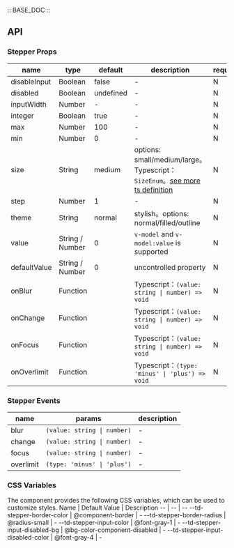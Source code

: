 :: BASE_DOC ::

## API

### Stepper Props

name | type | default | description | required
-- | -- | -- | -- | --
disableInput | Boolean | false | \- | N
disabled | Boolean | undefined | \- | N
inputWidth | Number | - | \- | N
integer | Boolean | true | \- | N
max | Number | 100 | \- | N
min | Number | 0 | \- | N
size | String | medium | options: small/medium/large。Typescript：`SizeEnum`。[see more ts definition](https://github.com/Tencent/tdesign-mobile-vue/blob/develop/src/common.ts) | N
step | Number | 1 | \- | N
theme | String | normal | stylish。options: normal/filled/outline | N
value | String / Number | 0 | `v-model` and `v-model:value` is supported | N
defaultValue | String / Number | 0 | uncontrolled property | N
onBlur | Function |  | Typescript：`(value: string \| number) => void`<br/> | N
onChange | Function |  | Typescript：`(value: string \| number) => void`<br/> | N
onFocus | Function |  | Typescript：`(value: string \| number) => void`<br/> | N
onOverlimit | Function |  | Typescript：`(type: 'minus' \| 'plus') => void`<br/> | N

### Stepper Events

name | params | description
-- | -- | --
blur | `(value: string \| number)` | \-
change | `(value: string \| number)` | \-
focus | `(value: string \| number)` | \-
overlimit | `(type: 'minus' \| 'plus')` | \-

### CSS Variables

The component provides the following CSS variables, which can be used to customize styles.
Name | Default Value | Description 
-- | -- | --
--td-stepper-border-color | @component-border | - 
--td-stepper-border-radius | @radius-small | - 
--td-stepper-input-color | @font-gray-1 | - 
--td-stepper-input-disabled-bg | @bg-color-component-disabled | - 
--td-stepper-input-disabled-color | @font-gray-4 | -